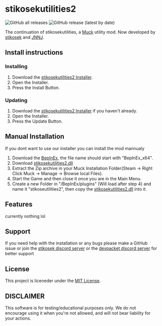# stikosekutilities2

![GitHub all releases](https://img.shields.io/github/downloads/Dev-Packet/stikosekutilities2/total?color=%23FF8C00&style=flat-square) 
![GitHub release (latest by date)](https://img.shields.io/github/v/release/Dev-Packet/stikosekutilities2?style=flat-square)

The continuation of stikosekutilities, a [Muck](https://store.steampowered.com/app/1625450/Muck/) utility mod.
Now developed by [stikosek](https://www.github.com/stikosek) and [JNNJ](https://www.github.com/CodeName-Anti).

## Install instructions

### Installing
 1. Download the [stikosekutilities2 Installer](https://github.com/Dev-Packet/stikosekutilities2-installer/releases/latest/download/stikosekutilities2_Installer.exe).
 2. Open the Installer.
 3. Press the Install Button.

### Updating
1. Download the [stikosekutilities2 Installer](https://github.com/Dev-Packet/stikosekutilities2-installer/releases/latest/download/stikosekutilities2_Installer.exe) if you haven't already.
 2. Open the Installer.
 3. Press the Update Button.


## Manual Installation
If you dont want to use our installer you can install the mod mannualy

 1. Download the [BepInEx](https://github.com/BepInEx/BepInEx/releases), the file name should start with "BepInEx_x64".
 2. Download [stikosekutilities2.dll](https://github.com/Dev-Packet/stikosekutilities2/releases/latest/download/stikosekutilities2.dll)
 3. Extract the Zip archive in your Muck Installation Folder(Steam -> Right Click Muck -> Manage -> Browse local Files).
 4. Start the Game and then close it once you are in the Main Menu.
 5. Create a new Folder in "/BepInEx/plugins" (Will load after step 4) and name it "stikoseutilities2", then copy the [stikosekutilities2.dll](https://github.com/Dev-Packet/stikosekutilities2/releases/latest/download/stikosekutilities2.dll) into it.

## Features
currently nothing lol

## Support
If you need help with the installation or any bugs please make a GitHub issue or join the [stikosek discord server](https://discord.gg/dzXxU7jwGt) or the [devpacket discord server](https://discord.gg/dzXxU7jwGt) for better support 

## License
This project is liceneder under the [MIT License](https://opensource.org/licenses/MIT).

## DISCLAIMER
This software is for testing/educational purposes only. We do not encourage using it when you're not allowed, and will not bear liability for your actions.
